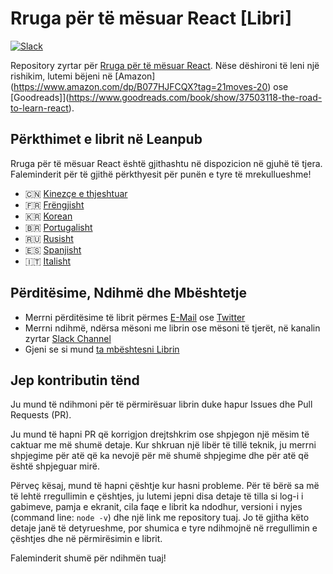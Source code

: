 # Rruga p&euml;r t&euml; m&euml;suar React [Libri]

[![Slack](https://slack-the-road-to-learn-react.wieruch.com/badge.svg)](https://slack-the-road-to-learn-react.wieruch.com/)

Repository zyrtar p&euml;r [Rruga p&euml;r t&euml; m&euml;suar React](https://www.robinwieruch.de/the-road-to-learn-react/). N&euml;se d&euml;shironi t&euml; leni nj&euml; rishikim, lutemi b&euml;jeni n&euml; [Amazon] (https://www.amazon.com/dp/B077HJFCQX?tag=21moves-20)  ose [Goodreads]](https://www.goodreads.com/book/show/37503118-the-road-to-learn-react).

## P&euml;rkthimet e librit n&euml; Leanpub

Rruga p&euml;r t&euml; m&euml;suar React &euml;sht&euml; gjithashtu n&euml; dispozicion n&euml; gjuh&euml; t&euml; tjera. Faleminderit p&euml;r t&euml; gjith&euml; p&euml;rkthyesit p&euml;r pun&euml;n e tyre t&euml; mrekullueshme!

- 🇨🇳 [Kinez&ccedil;e e thjeshtuar](https://leanpub.com/the-road-to-learn-react-chinese)
- 🇫🇷 [Fr&euml;ngjisht](https://leanpub.com/the-road-to-learn-react-french)
- 🇰🇷 [Korean](https://leanpub.com/the-road-to-learn-react-korean)
- 🇧🇷 [Portugalisht](https://leanpub.com/the-road-to-learn-react-portuguese)
- 🇷🇺 [Rusisht](https://leanpub.com/the-road-to-learn-react-russian)
- 🇪🇸 [Spanjisht](https://leanpub.com/the-road-to-learn-react-spanish)
- 🇮🇹 [Italisht](https://leanpub.com/the-road-to-learn-react-italian)

## P&euml;rdit&euml;sime, Ndihm&euml; dhe Mb&euml;shtetje

- Merrni p&euml;rdit&euml;sime t&euml; librit p&euml;rmes [E-Mail](https://www.getrevue.co/profile/rwieruch) ose [Twitter](https://twitter.com/rwieruch) 
- Merrni ndihm&euml;, nd&euml;rsa m&euml;soni me librin ose m&euml;soni t&euml; tjer&euml;t, n&euml; kanalin zyrtar [Slack Channel](https://slack-the-road-to-learn-react.wieruch.com/) 
- Gjeni se si mund [ta mb&euml;shtesni Librin](https://www.robinwieruch.de/about/) 

## Jep kontributin t&euml;nd

Ju mund t&euml; ndihmoni p&euml;r t&euml; p&euml;rmir&euml;suar librin duke hapur Issues dhe Pull Requests (PR).

Ju mund t&euml; hapni PR q&euml; korrigjon drejtshkrim ose shpjegon nj&euml; m&euml;sim t&euml; caktuar me m&euml; shum&euml; detaje. Kur shkruan nj&euml; lib&euml;r t&euml; till&euml; teknik, ju merrni shpjegime p&euml;r at&euml; q&euml; ka nevoj&euml; p&euml;r m&euml; shum&euml; shpjegime dhe p&euml;r at&euml; q&euml; &euml;sht&euml; shpjeguar mir&euml;.

P&euml;rve&ccedil; k&euml;saj, mund t&euml; hapni &ccedil;&euml;shtje kur hasni probleme. P&euml;r t&euml; b&euml;r&euml; sa m&euml; t&euml; leht&euml; rregullimin e &ccedil;&euml;shtjes, ju lutemi jepni disa detaje t&euml; tilla si log-i i gabimeve, pamja e ekranit, cila faqe e librit ka ndodhur, versioni i nyjes (command line: `node -v`) dhe nj&euml; link me repository tuaj. Jo t&euml; gjitha k&euml;to detaje jan&euml; t&euml; detyrueshme, por shumica e tyre ndihmojn&euml; n&euml; rregullimin e &ccedil;&euml;shtjes dhe n&euml; p&euml;rmir&euml;simin e librit.

Faleminderit shum&euml; p&euml;r ndihm&euml;n tuaj!
